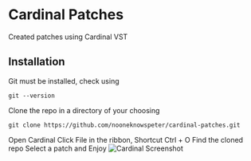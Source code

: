 # Cardinal Patches

Created patches using Cardinal VST

## Installation

Git must be installed, check using
```
git --version
```

Clone the repo in a directory of your choosing
```
git clone https://github.com/nooneknowspeter/cardinal-patches.git
```

Open Cardinal
Click File in the ribbon, Shortcut Ctrl + O
Find the cloned repo
Select a patch and Enjoy
![Cardinal Screenshot](https://imgur.com/a/YbOXxJC)
